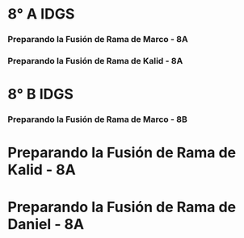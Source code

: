 # 8° A IDGS 

### Preparando la Fusión de Rama de Marco - 8A
### Preparando la Fusión de Rama de Kalid - 8A


# 8° B IDGS 

### Preparando la Fusión de Rama de Marco - 8B














# Preparando la Fusión de Rama de Kalid - 8A













# Preparando la Fusión de Rama de Daniel - 8A